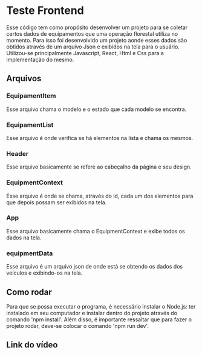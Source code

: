 # Teste Frontend

Esse código tem como propósito desenvolver um projeto para se coletar certos dados de equipamentos que uma operação florestal utiliza no momento. Para isso foi desenvolvido um projeto aonde esses dados são obtidos através de um arquivo Json e exibidos na tela para o usuário. Utilizou-se principalmente Javascript, React, Html e Css para a implementação do mesmo.

## Arquivos
### EquipamentItem

Esse arquivo chama o modelo e o estado que cada modelo se encontra.

### EquipamentList

Esse arquivo é onde verifica se há elementos na lista e chama os mesmos.

### Header

Esse arquivo basicamente se refere ao cabeçalho da página e seu design.

### EquipmentContext

Esse arquivo é onde se chama, através do id, cada um dos elementos para que depois possam ser exibidos na tela.

### App

Esse arquivo basicamente chama o EquipmentContext e exibe todos os dados na tela.

### equipmentData

Esse arquivo é um arquivo json de onde está se obtendo os dados dos veículos e exibindo-os na tela.

## Como rodar

Para que se possa executar o programa, é necessário instalar o Node.js: ter instalado em seu computador e instalar dentro do projeto através do comando 'npm install'. Além disso, é importante ressaltar que para fazer o projeto rodar, deve-se colocar o comando 'npm run dev'.


## Link do vídeo
  
